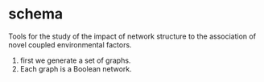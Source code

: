 # schema
Tools for the study of the impact of network structure to the association of novel coupled environmental factors.
1. first we generate a set of graphs. 
2. Each graph is a Boolean network. 
